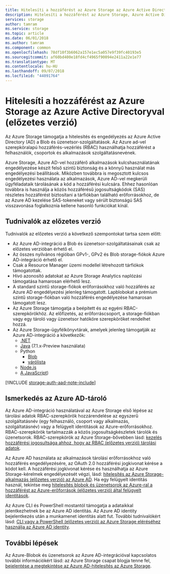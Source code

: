 ```yaml
---
title: Hitelesíti a hozzáférést az Azure Storage az Azure Active Directoryval (előzetes verzió) |} A Microsoft Docs
description: Hitelesíti a hozzáférést az Azure Storage, Azure Active Directory (előzetes verzió) használatával.
services: storage
author: tamram
ms.service: storage
ms.topic: article
ms.date: 06/01/2018
ms.author: tamram
ms.component: common
ms.openlocfilehash: 78df10f3b6062a157e1ec5a057e9f39fc40193e5
ms.sourcegitcommit: af60bd400e18fd4cf4965f90094e2411a22e1e77
ms.translationtype: MT
ms.contentlocale: hu-HU
ms.lasthandoff: 09/07/2018
ms.locfileid: "44091764"
---
```

# <a name="authenticate-access-to-azure-storage-using-azure-active-directory-preview"></a>Hitelesíti a hozzáférést az Azure Storage az Azure Active Directoryval (előzetes verzió)

Az Azure Storage támogatja a hitelesítés és engedélyezés az Azure Active Directory (AD) a Blob és üzenetsor-szolgáltatások. Az Azure ad-vel szerepköralapú hozzáférés-vezérlés (RBAC) használhatja hozzáférést a felhasználók, csoportok és alkalmazások szolgáltatásnevének. 

Azure Storage, Azure AD-vel hozzáférő alkalmazások kulcshasználatának engedélyezése készít felső szintű biztonság és a könnyű használat más engedélyezési beállítások. Miközben továbbra is megosztott kulcsos engedélyezési használata az alkalmazások, Azure AD-vel megkerüli ügyféladataik tárolásának a kód a hozzáférési kulcsára. Ehhez hasonlóan továbbra is használja a közös hozzáférésű jogosultságkódok (SAS) részletes hozzáférést biztosítani a tárfiókban található erőforrásokhoz, de az Azure AD kezelése SAS-tokeneket vagy sérült biztonságú SAS visszavonása foglalkoznia kellene hasonló funkciókat kínál.

## <a name="about-the-preview"></a>Tudnivalók az előzetes verzió

Tudnivalók az előzetes verzió a következő szempontokat tartsa szem előtt:

- Az Azure AD-integráció a Blob és üzenetsor-szolgáltatásainak csak az előzetes verzióban érhető el.
- Az összes nyilvános régióban GPv1-, GPv2 és Blob storage-fiókok Azure AD-integráció érhető el. 
- Csak a Resource Manager üzemi modellel létrehozott tárfiókok támogatottak. 
- Hívó azonosító adatokat az Azure Storage Analytics naplózási támogatása hamarosan elérhető lesz.
- A standard szintű storage-fiókok erőforrásokhoz való hozzáférés az Azure AD engedélyezési jelenleg támogatott. Lapblobokat a prémium szintű storage-fiókban való hozzáférés engedélyezése hamarosan támogatott lesz.
- Az Azure Storage támogatja a beépített és az egyéni RBAC-szerepkörökhöz. Az előfizetés, az erőforráscsoport, a storage-fiókban vagy egy tároló vagy üzenetsor hatóköre szerepköröket rendelhet hozzá.
- Az Azure Storage-ügyfélkönyvtárak, amelyek jelenleg támogatják az Azure AD-integráció a következők:
    - [.NET](https://www.nuget.org/packages/WindowsAzure.Storage)
    - [Java](http://mvnrepository.com/artifact/com.microsoft.azure/azure-storage) (7.1.x-Preview használata)
    - Python
        - [Blob](https://github.com/Azure/azure-storage-python/releases/tag/v1.2.0rc1-blob)
        - [várólista](https://github.com/Azure/azure-storage-python/releases/tag/v1.2.0rc1-queue)
    - [Node.js](https://www.npmjs.com/package/azure-storage)
    - [A JavaScript](https://aka.ms/downloadazurestoragejs))

[!INCLUDE [storage-auth-aad-note-include](../../../includes/storage-auth-aad-note-include.md)]

## <a name="get-started-with-azure-ad-for-storage"></a>Ismerkedés az Azure AD-tároló

Az Azure AD-integráció használatával az Azure Storage első lépése az tárolási adatok RBAC-szerepkörök hozzárendelése az egyszerű szolgáltatásnév (egy felhasználó, csoport vagy alkalmazás, szolgáltatásnév) vagy a felügyelt identitások az Azure-erőforrásokhoz. RBAC-szerepkörök tartalmazzák a közös jogosultságkészletek tárolók és üzenetsorok. RBAC-szerepkörök az Azure Storage-bővebben lásd: [kezelés hozzáférési jogosultsága ahhoz, hogy az RBAC (előzetes verzió) tárolási adatok](storage-auth-aad-rbac.md).

Az Azure AD használata az alkalmazások tárolási erőforrásokhoz való hozzáférés engedélyezésére, az OAuth 2.0 hozzáférési jogkivonat kérése a kódot kell. A hozzáférési jogkivonat kérése és használhatja az Azure Storage-kérelmek engedélyezését végzi, lásd: [hitelesítés az Azure Storage-alkalmazás (előzetes verzió) az Azure AD](storage-auth-aad-app.md). Ha egy felügyelt identitás használ, tekintse meg [hitelesítés blobok és üzenetsorok az Azure-ral a hozzáférést az Azure-erőforrások (előzetes verzió) által felügyelt identitások](storage-auth-aad-msi.md).

Az Azure CLI és PowerShell mostantól támogatja a adataikkal jelentkezhetnek be az Azure AD identitás. Az Azure AD identity bejelentkezés után a munkamenet identitás alatt fut. További tudnivalókért lásd: [CLI vagy a PowerShell (előzetes verzió) az Azure Storage eléréséhez használja az Azure AD identity](storage-auth-aad-script.md).

## <a name="next-steps"></a>További lépések

Az Azure-Blobok és üzenetsorok az Azure AD-integrációval kapcsolatos további információkért lásd: az Azure Storage csapat blogja tenne fel, [bejelentése a megtekintése az Azure AD-hitelesítés az Azure Storage](https://azure.microsoft.com/blog/announcing-the-preview-of-aad-authentication-for-storage/).